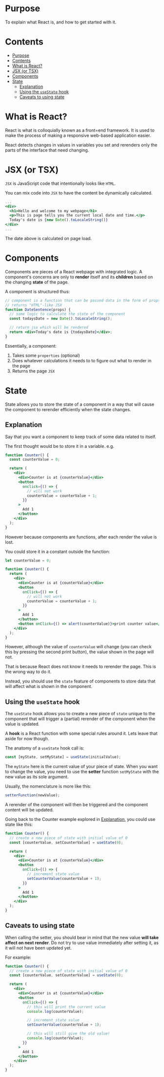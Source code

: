 # Purpose

To explain what React is, and how to get started with it.

# Contents

- [Purpose](#purpose)
- [Contents](#contents)
- [What is React?](#what-is-react)
- [JSX (or TSX)](#jsx-or-tsx)
- [Components](#components)
- [State](#state)
  - [Explanation](#explanation)
  - [Using the `useState` hook](#using-the-usestate-hook)
  - [Caveats to using state](#caveats-to-using-state)

# What is React?

React is what is colloquially known as a front=end framework. It is used to make the process of making a responsive web-based application easier.

React detects changes in values in variables you set and rerenders only the parts of the interface that need changing.

# JSX (or TSX)

`JSX` is JavaScript code that intentionally looks like `HTML`.

You can mix code into `JSX` to have the content be dynamically calculated.

```jsx
...
<div>
  <h1>Hello and welcome to my webpage</h1>
  <p>This is page tells you the current local date and time.</p>
  Today's date is {new Date().toLocaleString()}
</div>
...
```

The date above is calculated on page load.

# Components

Components are pieces of a React webpage with integrated logic. A component's concerns are only to **render** itself and its **children** based on the changing **state** of the page.

A component is structured thus:

```jsx
// component is a function that can be passed data in the form of props and
// returns "HTML"-like JSX
function DateSentence(props) {
  // some logic to calculate the state of the component
  const todaysDate = new Date().toLocaleString();

  // return jsx which will be rendered
  return <div>Today's date is {todaysDate}</div>;
}
```

Essentially, a component:

1. Takes some `properties` (optional)
2. Does whatever calculations it needs to to figure out what to render in the page
3. Returns the page `JSX`

# State

State allows you to store the state of a component in a way that will cause the component to rerender efficiently when the state changes.

## Explanation

Say that you want a component to keep track of some data related to itself.

The first thought would be to store it in a variable. e.g.

```jsx
function Counter() {
  const counterValue = 0;

  return (
    <div>
      <div>Counter is at {counterValue}</div>
      <button
        onclick={() => {
          // will not work
          counterValue = counterValue + 1;
        }}
      >
        Add 1
      </button>
    </div>
  );
}
```

However because components are functions, after each render the value is lost.

You could store it in a constant outside the function:

```jsx
let counterValue = 0;

function Counter() {
  return (
    <div>
      <div>Counter is at {counterValue}</div>
      <button
        onClick={() => {
          // will not work
          counterValue = counterValue + 1;
        }}
      >
        Add 1
      </button>
      <button onClick={() => alert(counterValue)}>print counter value</button>
    </div>
  );
}
```

However, although the value of `counterValue` will change (you can check this by pressing the second print button), the value shown in the page will not.

That is because React does not know it needs to rerender the page. This is the wrong way to do it.

Instead, you should use the `state` feature of components to store data that will affect what is shown in the component.

## Using the `useState` hook

The `useState` hook allows you to create a new piece of `state` unique to the component that will trigger a (partial) rerender of the component when the value is updated.

A **hook** is a React function with some special rules around it. Lets leave that aside for now though.

The anatomy of a `useState` hook call is:

```js
const [myState, setMyState] = useState(initialValue);
```

The `myState` here is the current value of your piece of state. When you want to change the value, you need to use the **setter** function `setMyState` with the new value as its sole argument.

Usually, the nomenclature is more like this:

```jsx
setterFunction(newValue);
```

A rerender of the component will then be triggered and the component content will be updated.

Going back to the Counter example explored in [Explanation](#explanation), you could use state like this:

```jsx
function Counter() {
  // create a new piece of state with initial value of 0
  const [counterValue, setCounterValue] = useState(0);

  return (
    <div>
      <div>Counter is at {counterValue}</div>
      <button
        onClick={() => {
          // increment state value
          setCounterValue(counterValue + 1);
        }}
      >
        Add 1
      </button>
    </div>
  );
}
```

## Caveats to using state

When calling the setter, you should bear in mind that the new value **will take affect on next render**. Do not try to use value immediately after setting it, as it will not have been updated yet.

For example:

```jsx
function Counter() {
  // create a new piece of state with initial value of 0
  const [counterValue, setCounterValue] = useState(0);

  return (
    <div>
      <div>Counter is at {counterValue}</div>
      <button
        onClick={() => {
          // this will print the current value
          console.log(counterValue);

          // increment state value
          setCounterValue(counterValue + 1);

          // this will still give the old value!
          console.log(counterValue);
        }}
      >
        Add 1
      </button>
    </div>
  );
}
```
